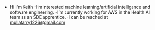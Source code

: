 - Hi I'm Keith 
-I’m interested machine learning/artificial intelligence and software engineering. 
-I’m currently working for AWS in the Health AI team as an SDE apprentice. 
-I can be reached at mullafarry1226@gmail.com

<!---
kjoint/kjoint is a ✨ special ✨ repository because its `README.md` (this file) appears on your GitHub profile.
You can click the Preview link to take a look at your changes.
--->
